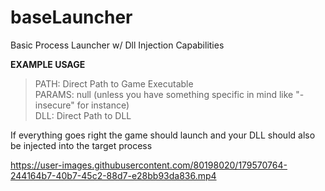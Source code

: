 # baseLauncher
Basic Process Launcher w/ Dll Injection Capabilities

**EXAMPLE USAGE**
> PATH: Direct Path to Game Executable  
> PARAMS: null (unless you have something specific in mind like "-insecure" for instance)  
> DLL: Direct Path to DLL  

If everything goes right the game should launch and your DLL should also be injected into the target process


https://user-images.githubusercontent.com/80198020/179570764-244164b7-40b7-45c2-88d7-e28bb93da836.mp4

